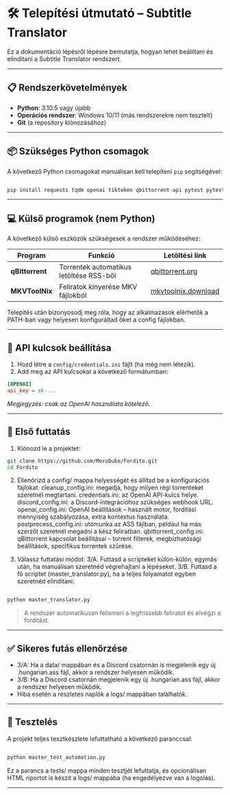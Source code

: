 # 🛠️ Telepítési útmutató – Subtitle Translator

Ez a dokumentáció lépésről lépésre bemutatja, hogyan lehet beállítani és elindítani a Subtitle Translator rendszert.

---

## 📋 Rendszerkövetelmények

- **Python**: 3.10.5 vagy újabb
- **Operációs rendszer**: Windows 10/11 (más rendszerekre nem tesztelt)
- **Git** (a repository klónozásához)

---

## 📦 Szükséges Python csomagok

A következő Python csomagokat manuálisan kell telepíteni `pip` segítségével:

```bash

pip install requests tqdm openai tiktoken qbittorrent-api pytest pytest-html

```

---

## 💻 Külső programok (nem Python)

A következő külső eszközök szükségesek a rendszer működéséhez:

| Program          | Funkció                               | Letöltési link |
|------------------|----------------------------------------|----------------|
| **qBittorrent**   | Torrentek automatikus letöltése RSS-ből | [qbittorrent.org](https://www.qbittorrent.org/) |
| **MKVToolNix**    | Feliratok kinyerése MKV fájlokból       | [mkvtoolnix.download](https://mkvtoolnix.download/) |

Telepítés után bizonyosodj meg róla, hogy az alkalmazások elérhetők a PATH-ban vagy helyesen konfiguráltad őket a config fájlokban.

---

## 🔐 API kulcsok beállítása

1. Hozd létre a `config/credentials.ini` fájlt (ha még nem létezik).
2. Add meg az API kulcsokat a következő formátumban:

```ini
[OPENAI]
api_key = sk-...
```

*Megjegyzés: csak az OpenAI használata kötelező.*

---

## 🏁 Első futtatás

1. Klónozd le a projektet:

```bash
git clone https://github.com/MeroDuke/Fordito.git
cd Fordito
```

2. Ellenőrizd a config/ mappa helyességét és állítsd be a konfigurációs fájlokat.
    cleanup_config.ini: megadja, hogy milyen régi torrenteket szeretnél megtartani.
    credentials.ini: az OpenAI API-kulcs helye.
    discord_config.ini: a Discord-integrációhoz szükséges webhook URL.
    openai_config.ini: OpenAI beállítások – használt motor, fordítási mennyiség szabályozása, extra kontextus használata.
    postprocess_config.ini: utómunka az ASS fájlban, például ha más szerzőt szeretnél megadni a kész feliratban.
    qbittorrent_config.ini: qBittorrent kapcsolat beállításai – torrent filterek, megbízhatósági beállítások, specifikus torrentek szűrése.

3. Válassz futtatási módot:
    3/A. Futtasd a scripteket külön-külön, egymás után, ha manuálisan szeretnéd végrehajtani a lépéseket.
    3/B. Futtasd a fő scriptet (master_translator.py), ha a teljes folyamatot egyben szeretnéd elindítani:

```bash

python master_translator.py

```

> A rendszer automatikusan felismeri a legfrissebb feliratot és elvégzi a fordítást.

---

## ✅ Sikeres futás ellenőrzése

- 3/A: Ha a data/ mappában és a Discord csatornán is megjelenik egy új .hungarian.ass fájl, akkor a rendszer helyesen működik.
- 3/B: Ha a Discord csatornán megjelenik egy új .hungarian.ass fájl, akkor a rendszer helyesen működik.
- Hiba esetén a részletes naplók a logs/ mappában találhatók.

---

## 🧪 Tesztelés

A projekt teljes tesztkészlete lefuttatható a következő paranccsal:

```bash

python master_test_automation.py

```
Ez a parancs a tests/ mappa minden tesztjét lefuttatja, és opcionálisan HTML riportot is készít a logs/ mappába (ha engedélyezve van a logolás).

---